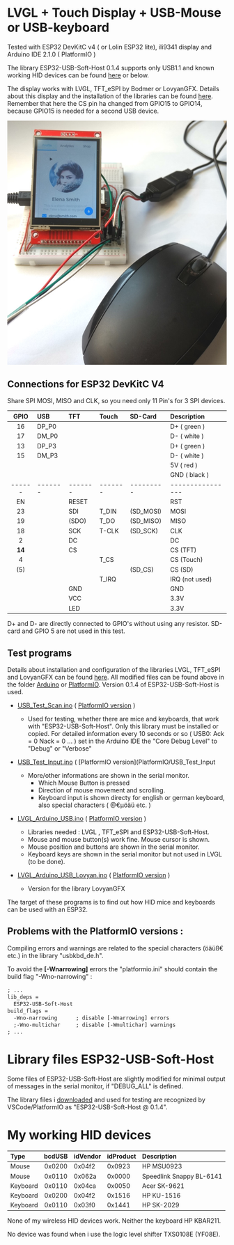 # LVGL + Touch Display + USB-Mouse or USB-keyboard



Tested with ESP32 DevKitC v4 ( or Lolin ESP32 lite), ili9341 display and Arduino IDE 2.1.0 ( PlatformIO )

The library ESP32-USB-Soft-Host 0.1.4 supports only USB1.1 and known working HID devices can be found [here](https://github.com/tobozo/ESP32-USB-Soft-Host) or below.

The display works with LVGL, TFT_eSPI by Bodmer or LovyanGFX. Details about this display and the installation of the libraries can be found [here](https://github.com/mboehmerm/Touch-Display-ili9341-320x240). Remember that here the CS pin ha changed from GPIO15 to GPIO14, because GPIO15 is needed for a second USB device.

![cursor_01.jpg](pictures/cursor_01.jpg)

## Connections for ESP32 DevKitC V4

Share SPI MOSI, MISO and CLK, so you need only 11 Pin's for 3 SPI devices.

| GPIO | USB   | TFT   | Touch | SD-Card | Description    |
| :--: | :---- | :---- | :---- | :------ | :------------- |
| 16   | DP_P0 |       |       |         | D+  ( green )  |
| 17   | DM_P0 |       |       |         | D-  ( white )  |
| 13   | DP_P3 |       |       |         | D+  ( green )  |
| 15   | DM_P3 |       |       |         | D-  ( white )  |
|      |       |       |       |         | 5V  ( red )    |
|      |       |       |       |         | GND ( black )  |
|------|-------|-------|-------|---------|----------------|
| EN   |       | RESET |       |         | RST            |
| 23   |       | SDI   | T_DIN |(SD_MOSI)| MOSI           |
| 19   |       |(SDO)  | T_DO  |(SD_MISO)| MISO           |
| 18   |       | SCK   | T-CLK |(SD_SCK) | CLK            |
|  2   |       | DC    |       |         | DC             |
|**14**|       | CS    |       |         | CS  (TFT)      |
|  4   |       |       | T_CS  |         | CS  (Touch)    |
| (5)  |       |       |       | (SD_CS) | CS  (SD)       |
|      |       |       | T_IRQ |         | IRQ (not used) |
|      |       | GND   |       |         | GND            |
|      |       | VCC   |       |         | 3.3V           |
|      |       | LED   |       |         | 3.3V           |

D+ and D- are directly connected to GPIO's without using any resistor. SD-card and GPIO 5 are not used in this test.

## Test programs

Details about installation and configuration of the libraries LVGL, TFT_eSPI and LovyanGFX can be found [here](https://github.com/mboehmerm/Touch-Display-ili9341-320x240). All modified files can be found above in the folder [Arduino](Arduino/) or [PlatformIO](PlatformIO/). Version 0.1.4 of ESP32-USB-Soft-Host is used.

- [USB_Test_Scan.ino](Arduino/USB_Test_Scan) ( [PlatformIO version](PlatformIO/USB_Test_Scan) )
  - Used for testing, whether there are mice and keyboards, that work with "ESP32-USB-Soft-Host". Only this library must be installed or copied. For detailed information every 10 seconds or so ( USB0: Ack = 0 Nack = 0 ... ) set in the Arduino IDE the "Core Debug Level" to "Debug" or "Verbose"
- [USB_Test_Input.ino](Arduino/USB_Test_Input) ( [PlatformIO version](PlatformIO/USB_Test_Input
  - More/other informations are shown in the serial monitor.  
    - Which Mouse Button is pressed
    - Direction of mouse movement and scrolling.
    - Keyboard input is shown directy for english or german keyboard, also special characters ( @€µöäü etc. )
- [LVGL_Arduino_USB.ino](Arduino/LVGL_Arduino_USB) ( [PlatformIO version](PlatformIO/LVGL_Demo_USB) )
  - Libraries needed : LVGL , TFT_eSPI and ESP32-USB-Soft-Host.
  - Mouse and mouse button(s) work fine. Mouse cursor is shown.
  - Mouse position and buttons are shown in the serial monitor.
  - Keyboard keys are shown in the serial monitor but not used in LVGL (to be done).

- [LVGL_Arduino_USB_Lovyan.ino](Arduino/LVGL_Arduino_USB_Lovyan) ( [PlatformIO version](PlatformIO/LVGL_Demo_USB_Lovyan) )
  - Version for the library LovyanGFX

The target of these programs is to find out how HID mice and keyboards can be used with an ESP32.

## Problems with the PlatformIO versions :
Compiling errors and warnings are related to the special characters (öäüß€ etc.) in the library "usbkbd_de.h". 

To avoid the **[-Wnarrowing]** errors the "platformio.ini" should contain the build flag "-Wno-narrowing" :
```
; ...
lib_deps = 
  ESP32-USB-Soft-Host
build_flags =
  -Wno-narrowing      ; disable [-Wnarrowing] errors
  ;-Wno-multichar     ; disable [-Wmultichar] warnings
; ...
```

# Library files ESP32-USB-Soft-Host

Some files of ESP32-USB-Soft-Host are slightly modified for minimal output of messages in the serial monitor, if "DEBUG_ALL" is defined.

The library files i [downloaded](https://github.com/tobozo/ESP32-USB-Soft-Host) and used for testing are recognized by VSCode/PlatformIO as "ESP32-USB-Soft-Host @ 0.1.4".


# My working HID devices

| Type     | bcdUSB | idVendor |idProduct| Description  |
| :------- | :----: | :-----   | :------ | :----------  |
| Mouse    | 0x0200 | 0x04f2   | 0x0923  | HP MSU0923   |
| Mouse    | 0x0110 | 0x062a   | 0x0000  | Speedlink Snappy BL-6141 |
| Keyboard | 0x0110 | 0x04ca   | 0x0050  | Acer SK-9621 |
| Keyboard | 0x0200 | 0x04f2   | 0x1516  | HP KU-1516   |
| Keyboard | 0x0110 | 0x03f0   | 0x1441  | HP SK-2029   |

None of my wireless HID devices work. Neither the keyboard HP KBAR211.

No device was found when i use the logic level shifter TXS0108E (YF08E). 

